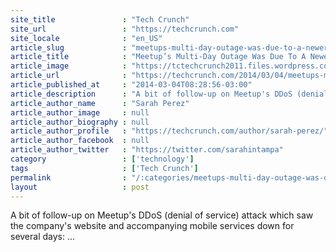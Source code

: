 ```yaml
---
site_title               : "Tech Crunch"
site_url                 : "https://techcrunch.com"
site_locale              : "en_US"
article_slug             : "meetups-multi-day-outage-was-due-to-a-newer-more-powerful-type-of-ddos-attack"
article_title            : "Meetup’s Multi-Day Outage Was Due To A Newer, More Powerful Type Of DDoS Attack"
article_image            : "https://tctechcrunch2011.files.wordpress.com/2012/01/datacenter.jpg?w=640&h=394&crop=1"
article_url              : "https://techcrunch.com/2014/03/04/meetups-multi-day-outage-was-due-to-a-newer-more-powerful-type-of-ddos-attack/"
article_published_at     : "2014-03-04T08:28:56-03:00"
article_description      : "A bit of follow-up on Meetup's DDoS (denial of service) attack which saw the company's website and accompanying mobile services down for several days: ..."
article_author_name      : "Sarah Perez"
article_author_image     : null
article_author_biography : null
article_author_profile   : "https://techcrunch.com/author/sarah-perez/"
article_author_facebook  : null
article_author_twitter   : "https://twitter.com/sarahintampa"
category                 : ['technology']
tags                     : ['Tech Crunch']
permalink                : "/:categories/meetups-multi-day-outage-was-due-to-a-newer-more-powerful-type-of-ddos-attack/"
layout                   : post
---
```


A bit of follow-up on Meetup's DDoS (denial of service) attack which saw the company's website and accompanying mobile services down for several days: ...
